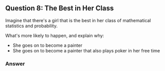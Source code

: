 ## Question 8: The Best in Her Class

Imagine that there's a girl that is the best in her class of mathematical statistics and probability. 

What's more likely to happen, and explain why:

- She goes on to become a painter  
- She goes on to become a painter that also plays poker in her free time  

### Answer

  

